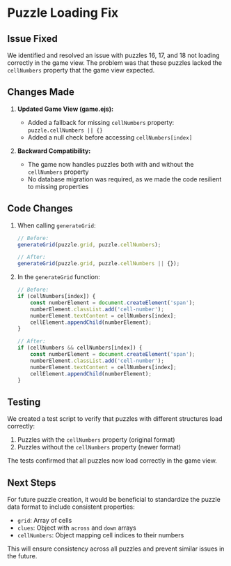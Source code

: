 # Puzzle Loading Fix

## Issue Fixed

We identified and resolved an issue with puzzles 16, 17, and 18 not loading correctly in the game view. The problem was that these puzzles lacked the `cellNumbers` property that the game view expected.

## Changes Made

1. **Updated Game View (game.ejs):**
   - Added a fallback for missing `cellNumbers` property: `puzzle.cellNumbers || {}`
   - Added a null check before accessing `cellNumbers[index]`

2. **Backward Compatibility:**
   - The game now handles puzzles both with and without the `cellNumbers` property
   - No database migration was required, as we made the code resilient to missing properties

## Code Changes

1. When calling `generateGrid`:
   ```javascript
   // Before:
   generateGrid(puzzle.grid, puzzle.cellNumbers);
   
   // After:
   generateGrid(puzzle.grid, puzzle.cellNumbers || {});
   ```

2. In the `generateGrid` function:
   ```javascript
   // Before:
   if (cellNumbers[index]) {
       const numberElement = document.createElement('span');
       numberElement.classList.add('cell-number');
       numberElement.textContent = cellNumbers[index];
       cellElement.appendChild(numberElement);
   }
   
   // After:
   if (cellNumbers && cellNumbers[index]) {
       const numberElement = document.createElement('span');
       numberElement.classList.add('cell-number');
       numberElement.textContent = cellNumbers[index];
       cellElement.appendChild(numberElement);
   }
   ```

## Testing

We created a test script to verify that puzzles with different structures load correctly:
1. Puzzles with the `cellNumbers` property (original format)
2. Puzzles without the `cellNumbers` property (newer format)

The tests confirmed that all puzzles now load correctly in the game view.

## Next Steps

For future puzzle creation, it would be beneficial to standardize the puzzle data format to include consistent properties:
- `grid`: Array of cells
- `clues`: Object with `across` and `down` arrays
- `cellNumbers`: Object mapping cell indices to their numbers

This will ensure consistency across all puzzles and prevent similar issues in the future.
